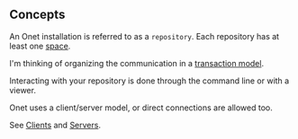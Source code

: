 ## Concepts

An Onet installation is referred to as a `repository`.  Each repository has at least one [space](spaces.md).

I'm thinking of organizing the communication in a [transaction model](transactions.md).

Interacting with your repository is done through the command line or with a viewer.

Onet uses a client/server model, or direct connections are allowed too.

See [Clients](clients.md) and [Servers](servers.md).
